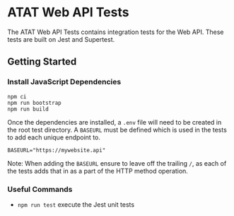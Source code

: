 # ATAT Web API Tests
The ATAT Web API Tests contains integration tests for the Web API.  These tests are built on Jest and Supertest.

## Getting Started
### Install JavaScript Dependencies 
```
npm ci
npm run bootstrap
npm run build
```
Once the dependencies are installed, a `.env` file will need to be created in the root test directory.  A `BASEURL` must be defined which is used in the tests to add each unique endpoint to.

`BASEURL="https://mywebsite.api"`

Note: When adding the `BASEURL` ensure to leave off the trailing `/`, as each of the tests adds that in as a part of the HTTP method operation.

### Useful Commands

 * `npm run test`    execute the Jest unit tests
